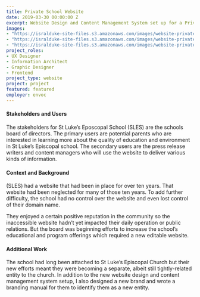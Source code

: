 ```yaml
---
title: Private School Website
date: 2019-03-30 00:00:00 Z
excerpt: Website Design and Content Management System set up for a Private School.
images:
- "https://isralduke-site-files.s3.amazonaws.com/images/website-private-school-designed-isral-duke-1.jpg"
- "https://isralduke-site-files.s3.amazonaws.com/images/website-private-school-designed-isral-duke-2.jpg"
- "https://isralduke-site-files.s3.amazonaws.com/images/website-private-school-designed-isral-duke-3.jpg"
project_roles:
- UX Designer
- Information Architect
- Graphic Designer
- Frontend
project_type: website
project: project
featured: featured
employer: envoc
---
```

<h4>Stakeholders and Users</h4>
<p>The stakeholders for St Luke&rsquo;s Eposcopal School (SLES) are the schools board of directors. The primary users are potential parents who are interested in learning more about the quality of education and environment in St Luke&rsquo;s Episcopal school. The secondary users are the press release writers and content managers who will use the website to deliver various kinds of information.</p>
<h4>Context and Background</h4>
<p>(SLES) had a website that had been in place for over ten years. That website had been neglected for many of those ten years. To add further difficulty, the school had no control over the website and even lost control of their domain name.</p>
<p>They enjoyed a certain positive reputation in the community so the inaccessible website hadn&rsquo;t yet impacted their daily operation or public relations. But the board was beginning efforts to increase the school&rsquo;s educational and program offerings which required a new editable website.</p>
<h4>Additional Work</h4>
<p>The school had long been attached to St Luke&rsquo;s Episcopal Church but their new efforts meant they were becoming a separate, albeit still tightly-related entity to the church. In addition to the new website design and content management system setup, I also designed a new brand and wrote a branding manual for them to identify them as a new entity.</p>
